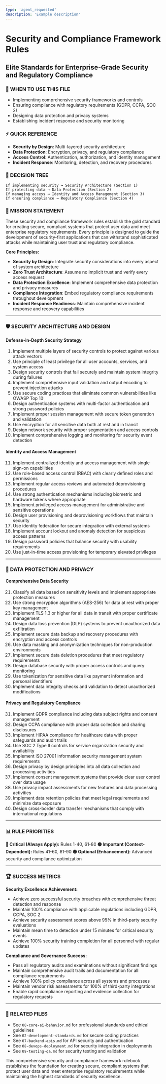 ```yaml
---
type: 'agent_requested'
description: 'Example description'
---
```


# Security and Compliance Framework Rules

## Elite Standards for Enterprise-Grade Security and Regulatory Compliance

### 🎯 WHEN TO USE THIS FILE

- Implementing comprehensive security frameworks and controls
- Ensuring compliance with regulatory requirements (GDPR, CCPA, SOC 2)
- Designing data protection and privacy systems
- Establishing incident response and security monitoring

### ⚡ QUICK REFERENCE

- **Security by Design**: Multi-layered security architecture
- **Data Protection**: Encryption, privacy, and regulatory compliance
- **Access Control**: Authentication, authorization, and identity management
- **Incident Response**: Monitoring, detection, and recovery procedures

### 🔀 DECISION TREE

```
If implementing security → Security Architecture (Section 1)
If protecting data → Data Protection (Section 2)
If managing access → Identity and Access Management (Section 3)
If ensuring compliance → Regulatory Compliance (Section 4)
```

### 🎯 MISSION STATEMENT

These security and compliance framework rules establish the gold standard for creating secure, compliant systems that protect user data and meet enterprise regulatory requirements. Every principle is designed to guide the development of security-first applications that can withstand sophisticated attacks while maintaining user trust and regulatory compliance.

**Core Principles:**

- **Security by Design**: Integrate security considerations into every aspect of system architecture
- **Zero Trust Architecture**: Assume no implicit trust and verify every access request
- **Data Protection Excellence**: Implement comprehensive data protection and privacy measures
- **Compliance Integration**: Embed regulatory compliance requirements throughout development
- **Incident Response Readiness**: Maintain comprehensive incident response and recovery capabilities

---

### 🛡️ SECURITY ARCHITECTURE AND DESIGN

#### **Defense-in-Depth Security Strategy**

1. Implement multiple layers of security controls to protect against various attack vectors
2. Use principle of least privilege for all user accounts, services, and system access
3. Design security controls that fail securely and maintain system integrity during failures
4. Implement comprehensive input validation and output encoding to prevent injection attacks
5. Use secure coding practices that eliminate common vulnerabilities like OWASP Top 10
6. Design authentication systems with multi-factor authentication and strong password policies
7. Implement proper session management with secure token generation and validation
8. Use encryption for all sensitive data both at rest and in transit
9. Design network security with proper segmentation and access controls
10. Implement comprehensive logging and monitoring for security event detection

#### **Identity and Access Management**

11. Implement centralized identity and access management with single sign-on capabilities
12. Use role-based access control (RBAC) with clearly defined roles and permissions
13. Implement regular access reviews and automated deprovisioning procedures
14. Use strong authentication mechanisms including biometric and hardware tokens where appropriate
15. Implement privileged access management for administrative and sensitive operations
16. Design user provisioning and deprovisioning workflows that maintain security
17. Use identity federation for secure integration with external systems
18. Implement account lockout and anomaly detection for suspicious access patterns
19. Design password policies that balance security with usability requirements
20. Use just-in-time access provisioning for temporary elevated privileges

---

### 🔐 DATA PROTECTION AND PRIVACY

#### **Comprehensive Data Security**

21. Classify all data based on sensitivity levels and implement appropriate protection measures
22. Use strong encryption algorithms (AES-256) for data at rest with proper key management
23. Implement TLS 1.3 or higher for all data in transit with proper certificate management
24. Design data loss prevention (DLP) systems to prevent unauthorized data exfiltration
25. Implement secure data backup and recovery procedures with encryption and access controls
26. Use data masking and anonymization techniques for non-production environments
27. Implement secure data deletion procedures that meet regulatory requirements
28. Design database security with proper access controls and query monitoring
29. Use tokenization for sensitive data like payment information and personal identifiers
30. Implement data integrity checks and validation to detect unauthorized modifications

#### **Privacy and Regulatory Compliance**

31. Implement GDPR compliance including data subject rights and consent management
32. Design CCPA compliance with proper data collection and sharing disclosures
33. Implement HIPAA compliance for healthcare data with proper safeguards and audit trails
34. Use SOC 2 Type II controls for service organization security and availability
35. Implement ISO 27001 information security management system requirements
36. Design privacy by design principles into all data collection and processing activities
37. Implement consent management systems that provide clear user control over data usage
38. Use privacy impact assessments for new features and data processing activities
39. Implement data retention policies that meet legal requirements and minimize data exposure
40. Design cross-border data transfer mechanisms that comply with international regulations

---

### 📊 RULE PRIORITIES

**🔴 Critical (Always Apply):** Rules 1-40, 61-80
**🟡 Important (Context-Dependent):** Rules 41-60, 81-90
**🟢 Optional (Enhancement):** Advanced security and compliance optimization

---

### 🏆 SUCCESS METRICS

**Security Excellence Achievement:**

- Achieve zero successful security breaches with comprehensive threat detection and response
- Maintain 100% compliance with applicable regulations including GDPR, CCPA, SOC 2
- Achieve security assessment scores above 95% in third-party security evaluations
- Maintain mean time to detection under 15 minutes for critical security events
- Achieve 100% security training completion for all personnel with regular updates

**Compliance and Governance Success:**

- Pass all regulatory audits and examinations without significant findings
- Maintain comprehensive audit trails and documentation for all compliance requirements
- Achieve 100% policy compliance across all systems and processes
- Maintain vendor risk assessments for 100% of third-party integrations
- Enable rapid compliance reporting and evidence collection for regulatory requests

---

### 🔗 RELATED FILES

- See `00-core-ai-behavior.md` for professional standards and ethical guidelines
- See `02-development-standards.md` for secure coding practices
- See `07-backend-apis.md` for API security and authentication
- See `08-devops-deployment.md` for security integration in deployments
- See `09-testing-qa.md` for security testing and validation

This comprehensive security and compliance framework rulebook establishes the foundation for creating secure, compliant systems that protect user data and meet enterprise regulatory requirements while maintaining the highest standards of security excellence.
